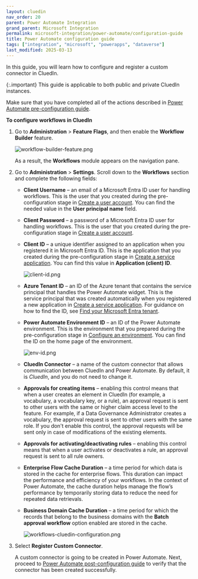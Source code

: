```yaml
---
layout: cluedin
nav_order: 20
parent: Power Automate Integration
grand_parent: Microsoft Integration
permalink: microsoft-integration/power-automate/configuration-guide
title: Power Automate configuration guide
tags: ["integration", "microsoft", "powerapps", "dataverse"]
last_modified: 2025-03-13
---
```


In this guide, you will learn how to configure and register a custom connector in CluedIn.

{:.important}
This guide is applicable to both public and private CluedIn instances.

Make sure that you have completed all of the actions described in [Power Automate pre-configuration guide](/microsoft-integration/power-automate/pre-configuration-guide).

**To configure workflows in CluedIn**

1. Go to **Administration** > **Feature Flags**, and then enable the **Workflow Builder** feature.

    ![workflow-builder-feature.png](../../assets/images/microsoft-integration/power-automate/workflow-builder-feature.png)

    As a result, the **Workflows** module appears on the navigation pane.

1. Go to **Administration** > **Settings**. Scroll down to the **Workflows** section and complete the following fields:

    - **Client Username** – an email of a Microsoft Entra ID user for handling workflows. This is the user that you created during the pre-configuration stage in [Create a user account](/microsoft-integration/power-automate/pre-configuration-guide#create-a-user-account). You can find the needed value in the **User principal name** field.

    - **Client Password** – a password of a Microsoft Entra ID user for handling workflows. This is the user that you created during the pre-configuration stage in [Create a user account](/microsoft-integration/power-automate/pre-configuration-guide#create-a-user-account).

    - **Client ID** – a unique identifier assigned to an application when you registered it in Microsoft Entra ID. This is the application that you created during the pre-configuration stage in [Create a service application](/microsoft-integration/power-automate/pre-configuration-guide#create-a-service-application). You can find this value in **Application (client) ID**.

        ![client-id.png](../../assets/images/microsoft-integration/power-automate/client-id.png)

    - **Azure Tenant ID** – an ID of the Azure tenant that contains the service principal that handles the Power Automate widget. This is the service principal that was created automatically when you registered a new application in [Create a service application](/microsoft-integration/power-automate/pre-configuration-guide#create-a-service-application). For guidance on how to find the ID, see [Find your Microsoft Entra tenant](https://learn.microsoft.com/en-us/azure/azure-portal/get-subscription-tenant-id#find-your-microsoft-entra-tenant).

    - **Power Automate Environment ID** – an ID of the Power Automate environment. This is the environment that you prepared during the pre-configuration stage in [Configure an environment](/microsoft-integration/power-automate/pre-configuration-guide#configure-an-environment). You can find the ID on the home page of the environment.

        ![env-id.png](../../assets/images/microsoft-integration/power-automate/env-id.png)

    - **CluedIn Connector** – a name of the custom connector that allows communication between CluedIn and Power Automate. By default, it is _CluedIn_, and you do not need to change it.

    - **Approvals for creating items** – enabling this control means that when a user creates an element in CluedIn (for example, a vocabulary, a vocabulary key, or a rule), an approval request is sent to other users with the same or higher claim access level to the feature. For example, if a Data Governance Administrator creates a vocabulary, the approval request is sent to other users with the same role. If you don't enable this control, the approval requests will be sent only in case of modifications of the existing elements.

    - **Approvals for activating/deactivating rules** – enabling this control means that when a user activates or deactivates a rule, an approval request is sent to all rule owners.

    - **Enterprise Flow Cache Duration** – a time period for which data is stored in the cache for enterprise flows. This duration can impact the performance and efficiency of your workflows. In the context of Power Automate, the cache duration helps manage the flow’s performance by temporarily storing data to reduce the need for repeated data retrievals.

    - **Business Domain Cache Duration** – a time period for which the records that belong to the business domains with the **Batch approval workflow** option enabled are stored in the cache.

        ![workflows-cluedin-configuration.png](../../assets/images/microsoft-integration/power-automate/workflows-cluedin-configuration.png)

1. Select **Register Custom Connector**.

    A custom connector is going to be created in Power Automate. Next, proceed to [Power Automate post-configuration guide](/microsoft-integration/power-automate/post-configuration-guide) to verify that the connector has been created successfully. 